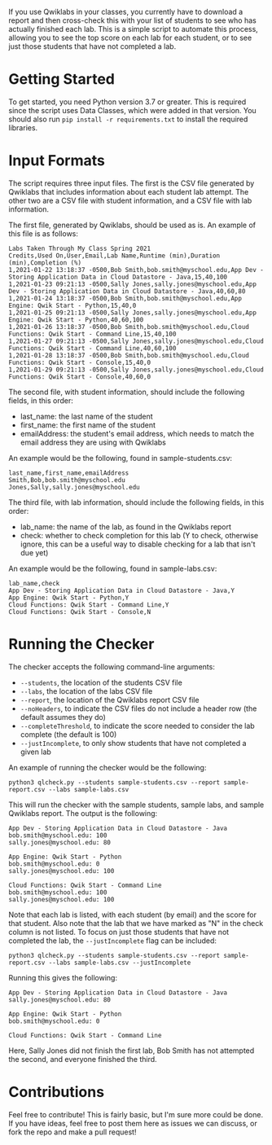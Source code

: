 If you use Qwiklabs in your classes, you currently have to download a report and then cross-check this with your list of students to see who has actually finished each lab. This is a simple script to automate this process, allowing you to see the top score on each lab for each student, or to see just those students that have not completed a lab.

# Getting Started

To get started, you need Python version 3.7 or greater. This is required since the script uses Data Classes, which were added in that version. You should also run `pip install -r requirements.txt` to install the required libraries.

# Input Formats

The script requires three input files. The first is the CSV file generated by Qwiklabs that includes information about each student lab attempt. The other two are a CSV file with student information, and a CSV file with lab information.

The first file, generated by Qwiklabs, should be used as is. An example of this file is as follows:
```
Labs Taken Through My Class Spring 2021
Credits,Used On,User,Email,Lab Name,Runtime (min),Duration (min),Completion (%)
1,2021-01-22 13:18:37 -0500,Bob Smith,bob.smith@myschool.edu,App Dev - Storing Application Data in Cloud Datastore - Java,15,40,100
1,2021-01-23 09:21:13 -0500,Sally Jones,sally.jones@myschool.edu,App Dev - Storing Application Data in Cloud Datastore - Java,40,60,80
1,2021-01-24 13:18:37 -0500,Bob Smith,bob.smith@myschool.edu,App Engine: Qwik Start - Python,15,40,0
1,2021-01-25 09:21:13 -0500,Sally Jones,sally.jones@myschool.edu,App Engine: Qwik Start - Python,40,60,100
1,2021-01-26 13:18:37 -0500,Bob Smith,bob.smith@myschool.edu,Cloud Functions: Qwik Start - Command Line,15,40,100
1,2021-01-27 09:21:13 -0500,Sally Jones,sally.jones@myschool.edu,Cloud Functions: Qwik Start - Command Line,40,60,100
1,2021-01-28 13:18:37 -0500,Bob Smith,bob.smith@myschool.edu,Cloud Functions: Qwik Start - Console,15,40,0
1,2021-01-29 09:21:13 -0500,Sally Jones,sally.jones@myschool.edu,Cloud Functions: Qwik Start - Console,40,60,0
```

The second file, with student information, should include the following fields, in this order:
* last_name: the last name of the student
* first_name: the first name of the student
* emailAddress: the student's email address, which needs to match the email address they are using with Qwiklabs

An example would be the following, found in sample-students.csv:
```
last_name,first_name,emailAddress
Smith,Bob,bob.smith@myschool.edu
Jones,Sally,sally.jones@myschool.edu
```

The third file, with lab information, should include the following fields, in this order:
* lab_name: the name of the lab, as found in the Qwiklabs report
* check: whether to check completion for this lab (Y to check, otherwise ignore, this can be a useful way to disable checking for a lab that isn't due yet)

An example would be the following, found in sample-labs.csv:
```
lab_name,check
App Dev - Storing Application Data in Cloud Datastore - Java,Y
App Engine: Qwik Start - Python,Y
Cloud Functions: Qwik Start - Command Line,Y
Cloud Functions: Qwik Start - Console,N
```

# Running the Checker

The checker accepts the following command-line arguments:
* `--students`, the location of the students CSV file
* `--labs`, the location of the labs CSV file
* `--report`, the location of the Qwiklabs report CSV file
* `--noHeaders`, to indicate the CSV files do not include a header row (the default assumes they do)
* `--completeThreshold`, to indicate the score needed to consider the lab complete (the default is 100)
* `--justIncomplete`, to only show students that have not completed a given lab

An example of running the checker would be the following:
```
python3 qlcheck.py --students sample-students.csv --report sample-report.csv --labs sample-labs.csv
```

This will run the checker with the sample students, sample labs, and sample Qwiklabs report. The output is the following:
```
App Dev - Storing Application Data in Cloud Datastore - Java
bob.smith@myschool.edu: 100
sally.jones@myschool.edu: 80

App Engine: Qwik Start - Python
bob.smith@myschool.edu: 0
sally.jones@myschool.edu: 100

Cloud Functions: Qwik Start - Command Line
bob.smith@myschool.edu: 100
sally.jones@myschool.edu: 100
```

Note that each lab is listed, with each student (by email) and the score for that student. Also note that the lab that we have marked as "N" in the check column is not listed. To focus on just those students that have not completed the lab, the `--justIncomplete` flag can be included:
```
python3 qlcheck.py --students sample-students.csv --report sample-report.csv --labs sample-labs.csv --justIncomplete
```

Running this gives the following:

```
App Dev - Storing Application Data in Cloud Datastore - Java
sally.jones@myschool.edu: 80

App Engine: Qwik Start - Python
bob.smith@myschool.edu: 0

Cloud Functions: Qwik Start - Command Line
```

Here, Sally Jones did not finish the first lab, Bob Smith has not attempted the second, and everyone finished the third.

# Contributions

Feel free to contribute! This is fairly basic, but I'm sure more could be done. If you have ideas, feel free to post them here as issues we can discuss, or fork the repo and make a pull request!